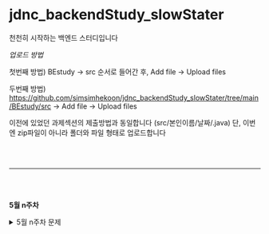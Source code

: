 # jdnc_backendStudy_slowStater
 천천히 시작하는 백엔드 스터디입니다

*업로드 방법*

 첫번째 방법) BEstudy -> src 순서로 들어간 후, Add file -> Upload files

 두번째 방법) https://github.com/simsimhekoon/jdnc_backendStudy_slowStater/tree/main/BEstudy/src -> Add file -> Upload files

이전에 있었던 과제섹션의 제출방법과 동일합니다 (src/본인이름/날짜/.java)
단, 이번엔 zip파일이 아니라 폴더와 파일 형태로 업로드합니다

<br><br>
***
<br><br>

**5월 n주차**
<details><summary>5월 n주차 문제</summary>

<details><summary>5/n 문제</summary>

- 백준 알고리즘 : 과제 안내신분?  - 기초 배열 문제
  - https://www.acmicpc.net/problem/5597 

</details>

